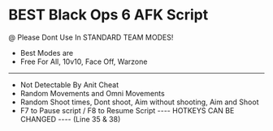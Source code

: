  # BEST Black Ops 6 AFK Script
 @ Please Dont Use In STANDARD TEAM MODES!
  + Best Modes are
   + Free For All, 10v10, Face Off, Warzone
-----------------------------------------------------------------------------------------------------------------
- Not Detectable By Anit Cheat
- Random Movements and Omni Movements
- Random Shoot times, Dont shoot, Aim without shooting, Aim and Shoot
- F7 to Pause script / F8 to Resume Script ---- HOTKEYS CAN BE CHANGED ---- (Line 35 & 38)
